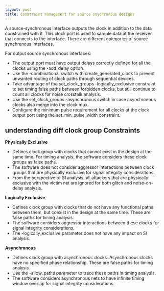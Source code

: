 ```yaml
---
layout: post
title: Constraint management for source snychronous designs
---
```


A source-synchronous interface outputs the clock in addition to the data constrained with it. This clock port is used to sample data at the receiver that connects to the interface. There are different categories of source-synchronous interfaces.

For output source synchronous interfaces:

- The output port must have output delays correctly defined for all the clocks using the -add_delay option.
- Use the -combinational switch with create_generated_clock to prevent unwanted routing of clock paths through sequential devices.
- Take advantage of the set_clock_groups -logically_exclusive
constraint to set timing false paths between forbidden clocks, but still continue to count all clocks for noise crosstalk analysis.
- Use the set_clock_groups -asynchronous switch in case asynchronous clocks also merge into the clock mux.
- Configure the minimum pulse requirement for all clocks at the clock output port using the set_min_pulse_width constraint.

## understanding diff clock group Constraints
**Physically Exclusive**
- Defines clock group with clocks that cannot exist in the design at the same time. For timing analysis, the software considers these clock groups as false paths.
- The software does not consider aggressor interactions between clock groups that are physically exclusive for signal integrity considerations.
- From the perspective of SI analysis, all attackers that are physically exclusive with the victim net are ignored for both glitch and noise-on-delay analysis.

**Logically Exclusive**
- Defines clock group with clocks that do not have any functional paths between them, but coexist in the design at the same time. These are false paths for timing analysis.
- The software considers aggressor interactions between these clocks for signal integrity considerations.
- The -logically_exclusive parameter does not have any impact on SI analysis.

**Asynchronous**
- Defines clock group with asynchronous clocks. Asynchronous clocks have no specified phase relationship. These are false paths for timing analysis.
- Use the -allow_paths parameter to trace these paths in timing analysis.
- The software considers asynchronous nets to have infinite timing window overlap for signal integrity considerations.
